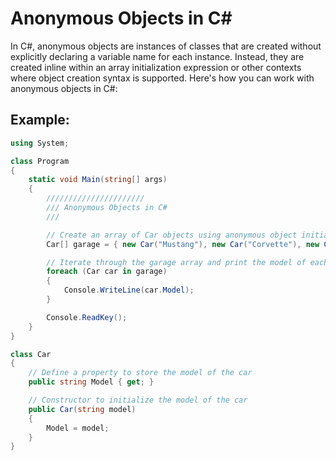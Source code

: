 # Anonymous Objects in C#

In C#, anonymous objects are instances of classes that are created without explicitly declaring a variable name for each instance. Instead, they are created inline within an array initialization expression or other contexts where object creation syntax is supported. Here's how you can work with anonymous objects in C#:

## Example:

```csharp
using System;

class Program
{
    static void Main(string[] args)
    {
        //////////////////////
        /// Anonymous Objects in C#
        /// 

        // Create an array of Car objects using anonymous object initialization
        Car[] garage = { new Car("Mustang"), new Car("Corvette"), new Car("Lambo") };

        // Iterate through the garage array and print the model of each car
        foreach (Car car in garage)
        {
            Console.WriteLine(car.Model);
        }

        Console.ReadKey();
    }
}

class Car
{
    // Define a property to store the model of the car
    public string Model { get; }

    // Constructor to initialize the model of the car
    public Car(string model)
    {
        Model = model;
    }
}

